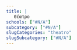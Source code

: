 ```yaml
---
title: |
   Θέατρο
schools: ["#N/A"]
subcategory: ["#N/A"]
slugCategories: "theatro"
slugSubcategory: ["#N/A"]
---
```


